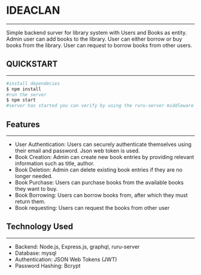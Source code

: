 # IDEACLAN

---

Simple backend surver for library system with Users and Books as entity. Admin user can add books to the library. User can either borrow or buy books from the library. User can request to borrow books from other users.

## QUICKSTART

---

```bash
#install dependecies
$ npm install
#run the server
$ npm start
#server has started you can verify by using the ruru-server middleware for UI
```

## Features

---

- User Authentication: Users can securely authenticate themselves using their email and password. Json web token is used.
- Book Creation: Admin can create new book entries by providing relevant information such as title, author.
- Book Deletion: Admin can delete existing book entries if they are no longer needed.
- Book Purchase: Users can purchase books from the available books they want to buy.
- Book Borrowing: Users can borrow books from, after which they must return them.
- Book requesting: Users can request the books from other user

## Technology Used

---

- Backend: Node.js, Express.js, graphql, ruru-server
- Database: mysql
- Authentication: JSON Web Tokens (JWT)
- Password Hashing: Bcrypt
